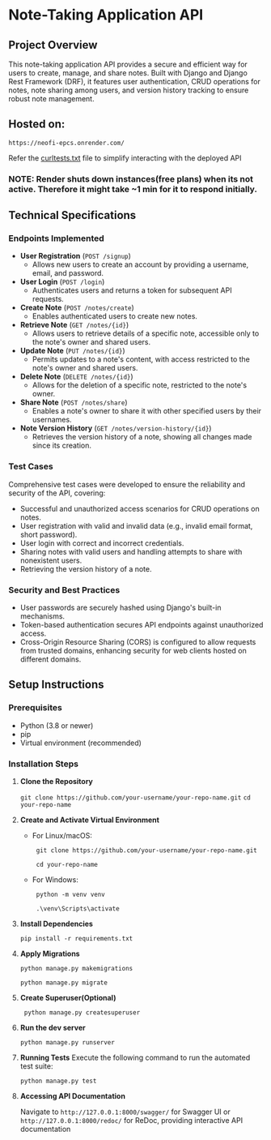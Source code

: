 
# Note-Taking Application API

## Project Overview

This note-taking application API provides a secure and efficient way for users to create, manage, and share notes. Built with Django and Django Rest Framework (DRF), it features user authentication, CRUD operations for notes, note sharing among users, and version history tracking to ensure robust note management.

## Hosted on:
    https://neofi-epcs.onrender.com/

Refer the [curltests.txt](/curltests.txt) file to simplify interacting with the deployed API
### NOTE: Render shuts down instances(free plans) when its not active. Therefore it might take ~1 min for it to respond initially. 

## Technical Specifications

### Endpoints Implemented

-   **User Registration** (`POST /signup`)
    -   Allows new users to create an account by providing a username, email, and password.
-   **User Login** (`POST /login`)
    -   Authenticates users and returns a token for subsequent API requests.
-   **Create Note** (`POST /notes/create`)
    -   Enables authenticated users to create new notes.
-   **Retrieve Note** (`GET /notes/{id}`)
    -   Allows users to retrieve details of a specific note, accessible only to the note's owner and shared users.
-   **Update Note** (`PUT /notes/{id}`)
    -   Permits updates to a note's content, with access restricted to the note's owner and shared users.
-   **Delete Note** (`DELETE /notes/{id}`)
    -   Allows for the deletion of a specific note, restricted to the note's owner.
-   **Share Note** (`POST /notes/share`)
    -   Enables a note's owner to share it with other specified users by their usernames.
-   **Note Version History** (`GET /notes/version-history/{id}`)
    -   Retrieves the version history of a note, showing all changes made since its creation.

### Test Cases

Comprehensive test cases were developed to ensure the reliability and security of the API, covering:

-   Successful and unauthorized access scenarios for CRUD operations on notes.
-   User registration with valid and invalid data (e.g., invalid email format, short password).
-   User login with correct and incorrect credentials.
-   Sharing notes with valid users and handling attempts to share with nonexistent users.
-   Retrieving the version history of a note.

### Security and Best Practices

-   User passwords are securely hashed using Django's built-in mechanisms.
-   Token-based authentication secures API endpoints against unauthorized access.
-   Cross-Origin Resource Sharing (CORS) is configured to allow requests from trusted domains, enhancing security for web clients hosted on different domains.

## Setup Instructions

### Prerequisites

-   Python (3.8 or newer)
-   pip
-   Virtual environment (recommended)

### Installation Steps

 1. **Clone the Repository**

    `git clone https://github.com/your-username/your-repo-name.git` 
	`cd your-repo-name`

 2. **Create and Activate Virtual Environment**
 
	 - For Linux/macOS:
            
            git clone https://github.com/your-username/your-repo-name.git

		    cd your-repo-name


	 - For Windows:

    		python -m venv venv

		    .\venv\Scripts\activate

 3. **Install Dependencies**

		pip install -r requirements.txt

 4. **Apply Migrations**

		python manage.py makemigrations

		python manage.py migrate

 5. **Create Superuser(Optional)**

		 python manage.py createsuperuser
		 

 6. **Run the dev server**

        python manage.py runserver

 7. **Running Tests**
    Execute the following command to run the automated test suite:

		python manage.py test

 7. **Accessing API Documentation**

	Navigate to `http://127.0.0.1:8000/swagger/` for Swagger UI or `http://127.0.0.1:8000/redoc/` for ReDoc, providing interactive API documentation




		 
